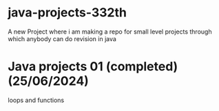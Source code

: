 # java-projects-332th
A new Project where i am making a repo for small level projects through which anybody can do revision in java
# Java projects 01 (completed) (25/06/2024)
loops and functions 